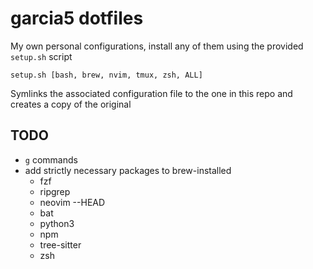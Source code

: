 # garcia5 dotfiles

My own personal configurations, install any of them using the provided `setup.sh` script

```
setup.sh [bash, brew, nvim, tmux, zsh, ALL]
```

Symlinks the associated configuration file to the one in this repo and creates a copy of the original

## TODO
- `g` commands
- add strictly necessary packages to brew-installed
  - fzf
  - ripgrep
  - neovim --HEAD
  - bat
  - python3
  - npm
  - tree-sitter
  - zsh

